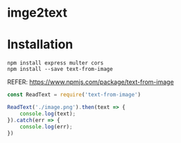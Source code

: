 # imge2text

# Installation
```shellscript
npm install express multer cors
npm install --save text-from-image
```

REFER: https://www.npmjs.com/package/text-from-image
```javascript
const ReadText = require('text-from-image')

ReadText('./image.png').then(text => {
    console.log(text);
}).catch(err => {
    console.log(err);
})
```
